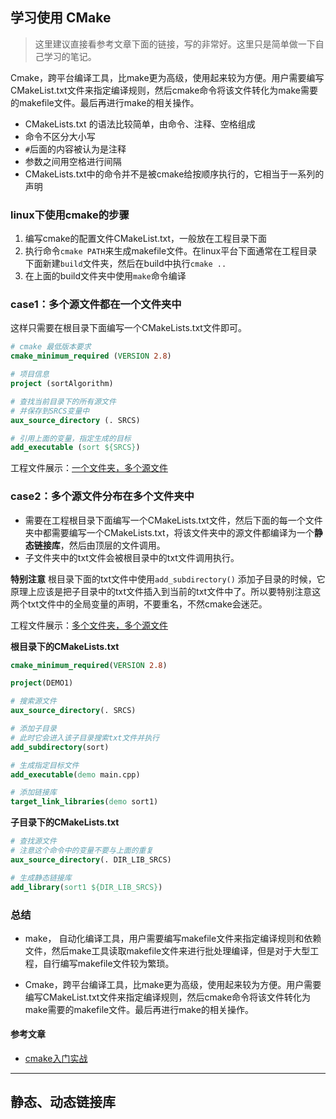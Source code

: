 ## 学习使用 CMake

> 这里建议直接看参考文章下面的链接，写的非常好。这里只是简单做一下自己学习的笔记。

Cmake，跨平台编译工具，比make更为高级，使用起来较为方便。用户需要编写CMakeList.txt文件来指定编译规则，然后cmake命令将该文件转化为make需要的makefile文件。最后再进行make的相关操作。

- CMakeLists.txt 的语法比较简单，由命令、注释、空格组成
- 命令不区分大小写
- `#`后面的内容被认为是注释
- 参数之间用空格进行间隔
- CMakeLists.txt中的命令并不是被cmake给按顺序执行的，它相当于一系列的声明

### linux下使用cmake的步骤
1. 编写cmake的配置文件CMakeList.txt，一般放在工程目录下面
2. 执行命令`cmake PATH`来生成makefile文件。在linux平台下面通常在工程目录下面新建`build`文件夹，然后在build中执行`cmake ..`
3. 在上面的build文件夹中使用`make`命令编译


### case1：多个源文件都在一个文件夹中

这样只需要在根目录下面编写一个CMakeLists.txt文件即可。
```cmake
# cmake 最低版本要求 
cmake_minimum_required (VERSION 2.8) 

# 项目信息 
project (sortAlgorithm)

# 查找当前目录下的所有源文件
# 并保存到SRCS变量中
aux_source_directory (. SRCS)

# 引用上面的变量，指定生成的目标
add_executable (sort ${SRCS})
```
工程文件展示：[一个文件夹，多个源文件](../code/sortAlgorithm/)


### case2：多个源文件分布在多个文件夹中
- 需要在工程根目录下面编写一个CMakeLists.txt文件，然后下面的每一个文件夹中都需要编写一个CMakeLists.txt，将该文件夹中的源文件都编译为一个**静态链接库**，然后由顶层的文件调用。
- 子文件夹中的txt文件会被根目录中的txt文件调用执行。

**特别注意**
根目录下面的txt文件中使用`add_subdirectory()` 添加子目录的时候，它原理上应该是把子目录中的txt文件插入到当前的txt文件中了。所以要特别注意这两个txt文件中的全局变量的声明，不要重名，不然cmake会迷茫。

工程文件展示：[多个文件夹，多个源文件](../code/cmakeDemo/demo1/)

**根目录下的CMakeLists.txt**
```cmake
cmake_minimum_required(VERSION 2.8)

project(DEMO1)

# 搜索源文件
aux_source_directory(. SRCS)

# 添加子目录
# 此时它会进入该子目录搜索txt文件并执行
add_subdirectory(sort)

# 生成指定目标文件
add_executable(demo main.cpp)

# 添加链接库
target_link_libraries(demo sort1)
```


**子目录下的CMakeLists.txt**
```cmake
# 查找源文件
# 注意这个命令中的变量不要与上面的重复
aux_source_directory(. DIR_LIB_SRCS)

# 生成静态链接库
add_library(sort1 ${DIR_LIB_SRCS})
```


### 总结
- make， 自动化编译工具，用户需要编写makefile文件来指定编译规则和依赖文件，然后make工具读取makefile文件来进行批处理编译，但是对于大型工程，自行编写makefile文件较为繁琐。

- Cmake，跨平台编译工具，比make更为高级，使用起来较为方便。用户需要编写CMakeList.txt文件来指定编译规则，然后cmake命令将该文件转化为make需要的makefile文件。最后再进行make的相关操作。



#### 参考文章
- [cmake入门实战](https://www.hahack.com/codes/cmake/)

---

## 静态、动态链接库
